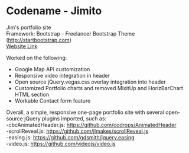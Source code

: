 # Codename - Jimito
Jim's portfolio site <br>
Framework: Bootstrap - Freelancer Bootstrap Theme (http://startbootstrap.com)<br>
[Website Link](http://jmag.netlify.com)

Worked on the following:<br>
* Google Map API customization<br>
* Responsive video integration in header<br>
* Open source jQuery.vegas.css overlay integration into header<br>
* Customized Portfolio charts and removed MixitUp and HorizBarChart HTML section<br>
* Workable Contact form feature<br>

Overall, a simple, responsive one-page portfolio site with several open-source jQuery plugins imported, such as:<br>
-cbcAnimatedHeader.js: https://github.com/codrops/AnimatedHeader<br>
-scrollReveal.js: https://github.com/jlmakes/scrollReveal.js<br>
-easing.js: https://github.com/gdsmith/jquery.easing<br>
-video.js: https://github.com/videojs/video.js<br>
